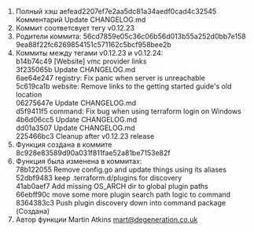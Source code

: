 ﻿1. Полный хэш aefead2207ef7e2aa5dc81a34aedf0cad4c32545
   Комментарий Update CHANGELOG.md
2. Коммит соответсвует тегу v0.12.23
3. Родители коммита:
56cd7859e05c36c06b56d013b55a252d0bb7e158
9ea88f22fc6269854151c571162c5bcf958bee2b
4. Коммиты между тегами v0.12.23 и v0.12.24:\
b14b74c49 [Website] vmc provider links \
3f235065b Update CHANGELOG.md\
6ae64e247 registry: Fix panic when server is unreachable\
5c619ca1b website: Remove links to the getting started guide's old location\
06275647e Update CHANGELOG.md\
d5f9411f5 command: Fix bug when using terraform login on Windows\
4b6d06cc5 Update CHANGELOG.md\
dd01a3507 Update CHANGELOG.md\
225466bc3 Cleanup after v0.12.23 release
5. Функция создана в коммите 8c928e83589d90a031f811fae52a81be7153e82f
6. Функция была изменена в коммитах:\
78b122055 Remove config.go and update things using its aliases\
52dbf9483 keep .terraform.d/plugins for discovery\
41ab0aef7 Add missing OS_ARCH dir to global plugin paths\
66ebff90c move some more plugin search path logic to command\
8364383c3 Push plugin discovery down into command package (Создана)
7. Автор функции Martin Atkins <mart@degeneration.co.uk>